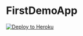 # FirstDemoApp
[![Deploy to Heroku](https://www.herokucdn.com/deploy/button.png)](https://heroku.com/deploy)
